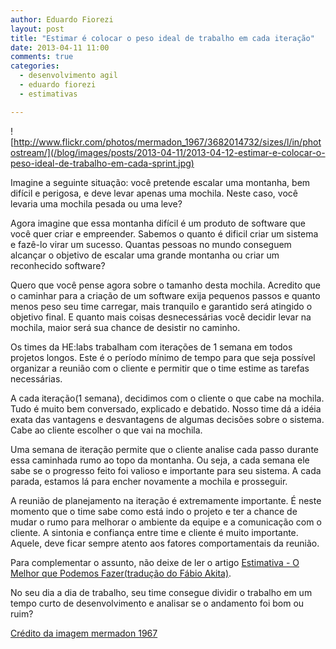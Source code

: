 ```yaml
---
author: Eduardo Fiorezi
layout: post
title: "Estimar é colocar o peso ideal de trabalho em cada iteração"
date: 2013-04-11 11:00
comments: true
categories:
  - desenvolvimento agil
  - eduardo fiorezi
  - estimativas

---
```

![http://www.flickr.com/photos/mermadon_1967/3682014732/sizes/l/in/photostream/](/blog/images/posts/2013-04-11/2013-04-12-estimar-e-colocar-o-peso-ideal-de-trabalho-em-cada-sprint.jpg)

Imagine a seguinte situação: você pretende escalar uma montanha, bem difícil e perigosa, e deve levar apenas uma mochila. Neste caso, você levaria uma mochila pesada ou uma leve?

<!--more-->

Agora imagine que essa montanha difícil é um produto de software que você quer criar e empreender. Sabemos o quanto é dificil criar um sistema e fazê-lo virar um sucesso. Quantas pessoas no mundo conseguem alcançar o objetivo de escalar uma grande montanha ou criar um reconhecido software?

Quero que você pense agora sobre o tamanho desta mochila. Acredito que o caminhar para a criação de um software exija pequenos passos e quanto menos peso seu time carregar, mais tranquilo e garantido será atingido o objetivo final. E quanto mais coisas desnecessárias você decidir levar na mochila, maior será sua chance de desistir no caminho.

Os times da HE:labs trabalham com iterações de 1 semana em todos projetos longos. Este é o período mínimo de tempo para que seja possível organizar a reunião com o cliente e permitir que o time estime as tarefas necessárias.

A cada iteração(1 semana), decidimos com o cliente o que cabe na mochila. Tudo é muito bem conversado, explicado e debatido. Nosso time dá a idéia exata das vantagens e desvantagens de algumas decisões sobre o sistema. Cabe ao cliente escolher o que vai na mochila.

Uma semana de iteração permite que o cliente analise cada passo durante essa caminhada rumo ao topo da montanha. Ou seja, a cada semana ele sabe se o progresso feito foi valioso e importante para seu sistema. A cada parada, estamos lá para encher novamente a mochila e prosseguir.

A reunião de planejamento na iteração é extremamente importante. É neste momento que o time sabe como está indo o projeto e ter a chance de mudar o rumo para melhorar o ambiente da equipe e a comunicação com o cliente. A sintonia e confiança entre time e cliente é muito importante. Aquele, deve ficar sempre atento aos fatores comportamentais da reunião.

Para complementar o assunto, não deixe de ler o artigo [Estimativa - O Melhor que Podemos Fazer(tradução do Fábio Akita)](http://akitaonrails.com/2013/04/05/traducao-estimativa-o-melhor-que-podemos-fazer).

No seu dia a dia de trabalho, seu time consegue dividir o trabalho em um tempo curto de desenvolvimento e analisar se o andamento foi bom ou ruim?

[Crédito da imagem mermadon 1967](http://www.flickr.com/photos/mermadon_1967/3682014732/sizes/l/in/photostream/)
